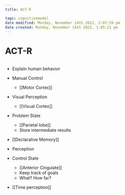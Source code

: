```yaml
---
title: ACT-R

tags: cognitivemodel
date modified: Monday, November 14th 2022, 2:07:59 pm
date created: Monday, November 14th 2022, 1:05:21 pm
---
```


# ACT-R
```toc
```

- Explain human behavior
- Manual Control
	- [[Motor Cortex]]
- Visual Perception
	- [[Visual Cortex]]
- Problem State
	- [[Parietal lobe]]
	- Store intermediate results
- [[Declarative Memory]]
	
- Perception
- Control State
	- [[Anterior Cingulate]]
	- Keep track of goals
	- What? How far?
- [[Time perception]]
